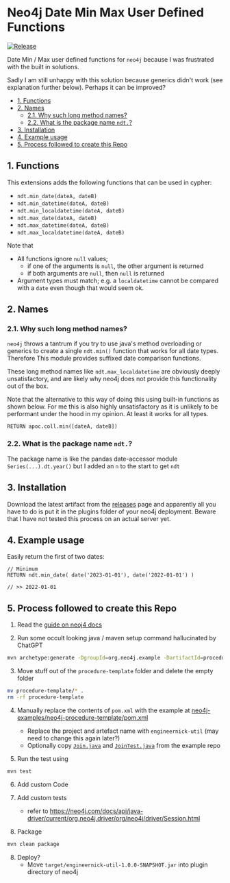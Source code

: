 # Neo4j Date Min Max User Defined Functions <!-- omit in toc -->

[![Release](https://github.com/thehappycheese/neo4j-extensions/actions/workflows/release.yml/badge.svg)](https://github.com/thehappycheese/neo4j-extensions/actions/workflows/release.yml)

Date Min / Max user defined functions for `neo4j` because I was frustrated with
the built in solutions.

Sadly I am still unhappy with this solution because generics didn't work (see
explanation further below). Perhaps it can be improved?

- [1. Functions](#1-functions)
- [2. Names](#2-names)
  - [2.1. Why such long method names?](#21-why-such-long-method-names)
  - [2.2. What is the package name `ndt.`?](#22-what-is-the-package-name-ndt)
- [3. Installation](#3-installation)
- [4. Example usage](#4-example-usage)
- [5. Process followed to create this Repo](#5-process-followed-to-create-this-repo)


## 1. Functions

This extensions adds the following functions that can be used in cypher:

- `ndt.min_date(dateA, dateB)`
- `ndt.min_datetime(dateA, dateB)`
- `ndt.min_localdatetime(dateA, dateB)`
- `ndt.max_date(dateA, dateB)`
- `ndt.max_datetime(dateA, dateB)`
- `ndt.max_localdatetime(dateA, dateB)`

Note that

- All functions ignore `null` values;
  - if one of the arguments is `null`, the other argument is returned
  - if both arguments are `null`, then `null` is returned
- Argument types must match; e.g. a `localdatetime` cannot be compared with a
  `date` even though that would seem ok.

## 2. Names

### 2.1. Why such long method names?

`neo4j` throws a tantrum if you try to use java's method overloading or generics
to create a single `ndt.min()` function that works for all date types. Therefore
This module provides suffixed date comparison functions.

These long method names like `ndt.max_localdatetime` are obviously deeply
unsatisfactory, and are likely why neo4j does not provide this functionality out
of the box.

Note that the alternative to this way of doing this using built-in functions as
shown below. For me this is also highly unsatisfactory as it is unlikely to be
performant under the hood in my opinion. At least it works for all types.

```cypher
RETURN apoc.coll.min([dateA, dateB])
```

### 2.2. What is the package name `ndt.`?

The package name is like the pandas date-accessor module `Series(...).dt.year()`
but I added an `n` to the start to get `ndt`

## 3. Installation

Download the latest artifact from the
[releases](https://github.com/thehappycheese/neo4j-extensions/releases) page and
apparently all you have to do is put it in the plugins folder of your neo4j
deployment. Beware that I have not tested this process on an actual server yet.

## 4. Example usage

Easily return the first of two dates:

```cypher
// Minimum
RETURN ndt.min_date( date('2023-01-01'), date('2022-01-01') )

// >> 2022-01-01
```

## 5. Process followed to create this Repo

1. Read the [guide on neoj4 docs](https://neo4j.com/docs/java-reference/current/extending-neo4j/functions/)

2. Run some occult looking java / maven setup command hallucinated by ChatGPT

```bash
mvn archetype:generate -DgroupId=org.neo4j.example -DartifactId=procedure-template -DarchetypeArtifactId=maven-archetype-quickstart -DinteractiveMode=false
```

3. Move stuff out of the `procedure-template` folder and delete the empty folder

```bash
mv procedure-template/* .
rm -rf procedure-template
```

4. Manually replace the contents of `pom.xml` with the example at
   [neo4j-examples/neo4j-procedure-template/pom.xml](https://github.com/neo4j-examples/neo4j-procedure-template/blob/0cb8dd95f28171cde47d1a46c08c7b63106d448c/pom.xml)
   - Replace the project and artefact name with `engineernick-util` (may need to change this again later?)
   - Optionally copy
     [`Join.java`](https://github.com/neo4j-examples/neo4j-procedure-template/blob/0cb8dd95f28171cde47d1a46c08c7b63106d448c/src/main/java/example/Join.java)
     and
     [`JoinTest.java`](https://github.com/neo4j-examples/neo4j-procedure-template/blob/0cb8dd95f28171cde47d1a46c08c7b63106d448c/src/test/java/example/JoinTest.java)
     from the example repo

5. Run the test using

```bash
mvn test
```

6. Add custom Code
7. Add custom tests
   - refer to <https://neo4j.com/docs/api/java-driver/current/org.neo4j.driver/org/neo4j/driver/Session.html>

7. Package

```bash
mvn clean package
```

8. Deploy?
   - Move `target/engineernick-util-1.0.0-SNAPSHOT.jar` into plugin directory of neo4j
